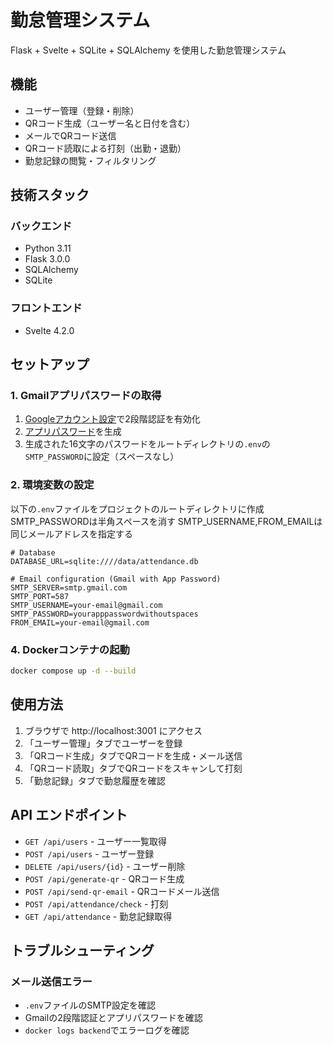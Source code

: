 # 勤怠管理システム

Flask + Svelte + SQLite + SQLAlchemy を使用した勤怠管理システム

## 機能

- ユーザー管理（登録・削除）
- QRコード生成（ユーザー名と日付を含む）
- メールでQRコード送信
- QRコード読取による打刻（出勤・退勤）
- 勤怠記録の閲覧・フィルタリング

## 技術スタック

### バックエンド
- Python 3.11
- Flask 3.0.0
- SQLAlchemy
- SQLite

### フロントエンド
- Svelte 4.2.0

## セットアップ

### 1. Gmailアプリパスワードの取得

1. [Googleアカウント設定](https://myaccount.google.com/security)で2段階認証を有効化
2. [アプリパスワード](https://myaccount.google.com/apppasswords)を生成
3. 生成された16文字のパスワードをルートディレクトリの`.env`の`SMTP_PASSWORD`に設定（スペースなし）

### 2. 環境変数の設定

以下の`.env`ファイルをプロジェクトのルートディレクトリに作成
SMTP_PASSWORDは半角スペースを消す
SMTP_USERNAME,FROM_EMAILは同じメールアドレスを指定する

```
# Database
DATABASE_URL=sqlite:////data/attendance.db

# Email configuration (Gmail with App Password)
SMTP_SERVER=smtp.gmail.com
SMTP_PORT=587
SMTP_USERNAME=your-email@gmail.com
SMTP_PASSWORD=yourapppasswordwithoutspaces
FROM_EMAIL=your-email@gmail.com
```

### 4. Dockerコンテナの起動

```bash
docker compose up -d --build
```

## 使用方法

1. ブラウザで http://localhost:3001 にアクセス
2. 「ユーザー管理」タブでユーザーを登録
3. 「QRコード生成」タブでQRコードを生成・メール送信
4. 「QRコード読取」タブでQRコードをスキャンして打刻
5. 「勤怠記録」タブで勤怠履歴を確認

## API エンドポイント

- `GET /api/users` - ユーザー一覧取得
- `POST /api/users` - ユーザー登録
- `DELETE /api/users/{id}` - ユーザー削除
- `POST /api/generate-qr` - QRコード生成
- `POST /api/send-qr-email` - QRコードメール送信
- `POST /api/attendance/check` - 打刻
- `GET /api/attendance` - 勤怠記録取得

## トラブルシューティング

### メール送信エラー
- `.env`ファイルのSMTP設定を確認
- Gmailの2段階認証とアプリパスワードを確認
- `docker logs backend`でエラーログを確認

